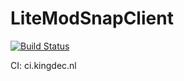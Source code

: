 # LiteModSnapClient
[![Build Status](https://travis-ci.org/kingcraftingnl/LiteModSnapClient.svg?branch=master)](https://travis-ci.org/kingcraftingnl/LiteModSnapClient)

CI: ci.kingdec.nl